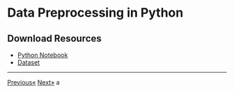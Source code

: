 # Data Preprocessing in Python

## Download Resources
* <a href="Data Preprocessing in Python.ipynb" download>Python Notebook</a>
* <a href="Data.csv" download>Dataset</a>
<hr>
<a href="../Section 02 - Part 01 - Data Preprocessing">Previous«</a> <a href="../Section 04 - Data Preprocessing in R">Next»</a>
a
